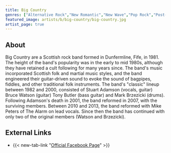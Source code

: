 ```yaml
---
title: Big Country
genres: ["Alternative Rock","New Romantic","New Wave","Pop Rock","Post-Punk","Rock","Celtic Rock"]
featured_image: artists/b/big-country/big-country.jpg
artist_page: true
---
```

## About

Big Country are a Scottish rock band formed in Dunfermline, Fife, in 1981.
The height of the band's popularity was in the early to mid 1980s, although they have retained a cult following for many years since. The band's music incorporated Scottish folk and martial music styles, and the band engineered their guitar-driven sound to evoke the sound of bagpipes, fiddles, and other traditional folk instruments.
The band's "classic" lineup between 1982 and 2000, consisted of Stuart Adamson (vocals, guitar) Bruce Watson (guitar) Tony Butler (bass guitar) and Mark Brzezicki (drums). Following Adamson's death in 2001, the band reformed in 2007, with the surviving members. Between 2010 and 2013, the band reformed with Mike Peters of The Alarm on lead vocals. Since then the band has continued with only two of the original members (Watson and Brzezicki).



## External Links

- {{< new-tab-link "[Official Facebook Page](https://www.facebook.com/inabigcountry)" >}}

